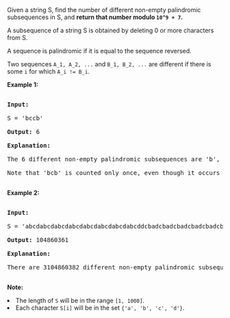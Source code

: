 Given a string S, find the number of different non-empty palindromic subsequences in S, and __return that number modulo `` 10^9 + 7 ``.__

A subsequence of a string S is obtained by deleting 0 or more characters from S.

A sequence is palindromic if it is equal to the sequence reversed.

Two sequences `` A_1, A_2, ... `` and `` B_1, B_2, ... `` are different if there is some `` i `` for which `` A_i != B_i ``.

__Example 1:__  

<pre>
<b>Input:</b> 
S = 'bccb'
<b>Output:</b> 6
<b>Explanation:</b> 
The 6 different non-empty palindromic subsequences are 'b', 'c', 'bb', 'cc', 'bcb', 'bccb'.
Note that 'bcb' is counted only once, even though it occurs twice.
</pre>

__Example 2:__  

<pre>
<b>Input:</b> 
S = 'abcdabcdabcdabcdabcdabcdabcdabcddcbadcbadcbadcbadcbadcbadcbadcba'
<b>Output:</b> 104860361
<b>Explanation:</b> 
There are 3104860382 different non-empty palindromic subsequences, which is 104860361 modulo 10^9 + 7.
</pre>

__Note:__<li>The length of <code>S</code> will be in the range <code>[1, 1000]</code>.</li><li>Each character <code>S[i]</code> will be in the set <code>{'a', 'b', 'c', 'd'}</code>.</li>